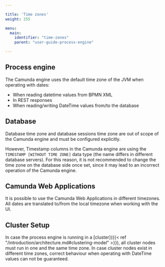 ```yaml
---

title: 'Time zones'
weight: 255

menu:
  main:
    identifier: "time-zones"
    parent: "user-guide-process-engine"

---
```


## Process engine

The Camunda engine uses the default time zone of the JVM when operating with dates:

* When reading datetime values from BPMN XML
* In REST responses
* When reading/writing DateTime values from/to the database

## Database

Database time zone and database sessions time zone are out of scope of the Camunda engine and must be configured explicitly.

However, Timestamp columns in the Camunda engine are using the `TIMESTAMP [WITHOUT TIME ZONE]` data type (the name differs in different database servers).
For this reason, it is not recommended to change the time zone on the database side once set, since it may lead to an incorrect operation of the Camunda engine.

## Camunda Web Applications

It is possible to use the Camunda Web Applications in different timezones. All dates are translated to/from the local timezone when working with the UI.

## Cluster Setup

In case the process engine is running in a [cluster]({{< ref "/introduction/architecture.md#clustering-model" >}}), 
all cluster nodes must run in one and the same time zone. In case cluster nodes exist in different time zones, 
correct behaviour when operating with DateTime values can not be guaranteed.